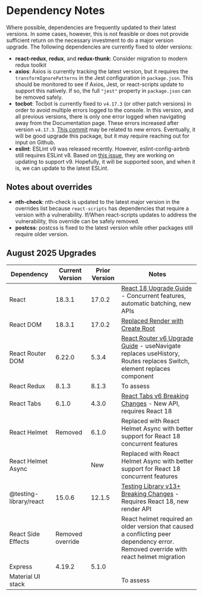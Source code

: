 # Dependency Notes

Where possible, dependencies are frequently updated to their latest versions.
In some cases, however, this is not feasible or does not provide sufficient
return on the necessary investment to do a major version upgrade. The following
dependencies are currently fixed to older versions:

- **react-redux**, **redux**, and **redux-thunk**: Consider migration to modern redux toolkit
- **axios**: Axios is currently tracking the latest version, but it requires the `transformIgnorePatterns` in the Jest configuration in `package.json`. This should be monitored to see if Axios, Jest, or react-scripts update to support this natively. If so, the full `"jest"` property in `package.json` can be removed safely.
- **tocbot**: Tocbot is currently fixed to `v4.17.3` (or other patch versions) in order to avoid multiple errors logged to the console. In this version, and all previous versions, there is only one error logged when navigating away from the Documentation page.
  These errors increased after version `v4.17.3`.
  [This commit](https://github.com/tscanlin/tocbot/commit/be66ad95284ebd21299a203d5479e12d85e34d62) may be related to new errors.
  Eventually, it will be good upgrade this package, but it may require reaching out for input on Github.
- **eslint**: ESLint v9 was released recently. However, eslint-config-airbnb still requires ESLint v8. Based on [this issue](https://github.com/airbnb/javascript/issues/2961), they are working on updating to support v9. Hopefully, it will be supported soon, and when it is, we can update to the latest ESLint.

## Notes about overrides

- **nth-check**: nth-check is updated to the latest major version in the overrides list because `react-scripts` has dependencies that require a version with a vulnerability.
  If/When react-scripts updates to address the vulnerability, this override can be safely removed.
- **postcss**: postcss is fixed to the latest version while other packages still require older version.

## August 2025 Upgrades

| Dependency             | Current Version  | Prior Version | Notes                                                                                                                                                               |
| ---------------------- | ---------------- | ------------- | ------------------------------------------------------------------------------------------------------------------------------------------------------------------- |
| React                  | 18.3.1           | 17.0.2        | [React 18 Upgrade Guide](https://react.dev/blog/2022/03/08/react-18-upgrade-guide) - Concurrent features, automatic batching, new APIs                              |
| React DOM              | 18.3.1           | 17.0.2        | [Replaced Render with Create Root](https://react.dev/blog/2022/03/08/react-18-upgrade-guide#updates-to-client-rendering-apis)                                       |
| React Router DOM       | 6.22.0           | 5.3.4         | [React Router v6 Upgrade Guide](https://reactrouter.com/en/main/upgrading/v5) - useNavigate replaces useHistory, Routes replaces Switch, element replaces component |
| React Redux            | 8.1.3            | 8.1.3         | To assess                                                                                                                                                           |
| React Tabs             | 6.1.0            | 4.3.0         | [React Tabs v6 Breaking Changes](https://github.com/reactjs/react-tabs/blob/master/CHANGELOG.md) - New API, requires React 18                                       |
| React Helmet           | Removed          | 6.1.0         | Replaced with React Helmet Async with better support for React 18 concurrent features                                                                               |
| React Helmet Async     |                  | New           | Replaced with React Helmet Async with better support for React 18 concurrent features                                                                               |
| @testing-library/react | 15.0.6           | 12.1.5        | [Testing Library v13+ Breaking Changes](https://github.com/testing-library/react-testing-library/blob/main/CHANGELOG.md) - Requires React 18, new render API        |
| React Side Effects     | Removed override |               | React helmet required an older version that caused a conflicting peer dependency error. Removed override with react helmet migration                                |
| Express | 4.19.2 | 5.1.0 | |
| Material UI stack ||| To assess |